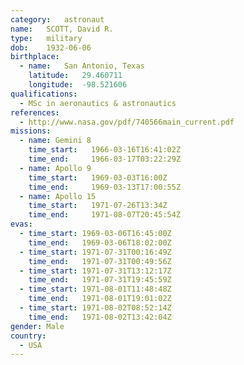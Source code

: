 ```yaml
---
category:	astronaut
name:	SCOTT, David R.
type:	military
dob:	1932-06-06
birthplace:
  - name:	San Antonio, Texas
    latitude:	29.460711
    longitude:	-98.521606
qualifications:
  - MSc in aeronautics & astronautics
references:
  - http://www.nasa.gov/pdf/740566main_current.pdf
missions:
  - name: Gemini 8
    time_start:   1966-03-16T16:41:02Z
    time_end:     1966-03-17T03:22:29Z
  - name: Apollo 9
    time_start:   1969-03-03T16:00Z
    time_end:     1969-03-13T17:00:55Z
  - name: Apollo 15
    time_start:   1971-07-26T13:34Z
    time_end:     1971-08-07T20:45:54Z
evas:
  - time_start: 1969-03-06T16:45:00Z
    time_end:   1969-03-06T18:02:00Z
  - time_start: 1971-07-31T00:16:49Z
    time_end:   1971-07-31T00:49:56Z
  - time_start: 1971-07-31T13:12:17Z
    time_end:   1971-07-31T19:45:59Z
  - time_start: 1971-08-01T11:48:48Z
    time_end:   1971-08-01T19:01:02Z
  - time_start: 1971-08-02T08:52:14Z
    time_end:   1971-08-02T13:42:04Z
gender:	Male
country:
  - USA
---
```

